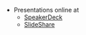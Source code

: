 - Presentations online at
  - [SpeakerDeck](https://speakerdeck.com/u01jmg3)
  - [SlideShare](http://www.slideshare.net/JonathanGoode1/presentations)

